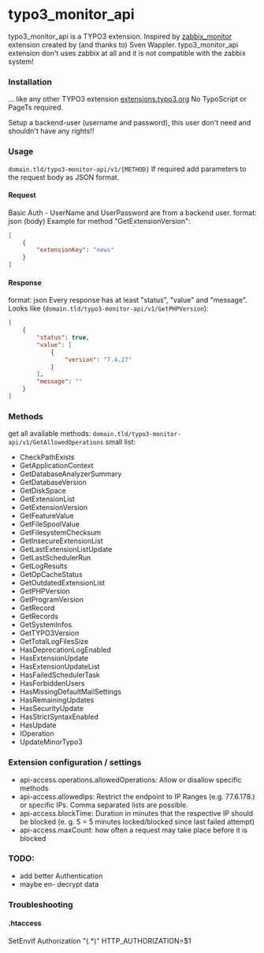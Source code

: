 # typo3_monitor_api
typo3_monitor_api is a TYPO3 extension.
Inspired by [zabbix_monitor](https://github.com/WapplerSystems/zabbix_client "Github Repo of zabbix_monitor") extension created by (and thanks to) Sven Wappler.
typo3_monitor_api extension don't uses zabbix at all and it is not compatible with the zabbix system!

### Installation
... like any other TYPO3 extension [extensions.typo3.org](https://extensions.typo3.org/ "TYPO3 Extension Repository")
No TypoScript or PageTs required.

Setup a backend-user (username and password), this user don't need and shouldn't have any rights!!

### Usage
`domain.tld/typo3-monitor-api/v1/{METHOD}`
If required add parameters to the request body as JSON format.

#### Request
Basic Auth - UserName and UserPassword are from a backend user.
format: json (body)
Example for method "GetExtensionVersion":
```json
[
    {
        "extensionKey": "news"
    }
]
```

#### Response
format: json
Every response has at least "status", "value" and "message".
Looks like (`domain.tld/typo3-monitor-api/v1/GetPHPVersion`):
```json
[
    {
        "status": true,
        "value": [
            {
                "version": "7.4.27"
            }
        ],
        "message": ""
    }
]
```

### Methods
get all available methods: `domain.tld/typo3-monitor-api/v1/GetAllowedOperations`
small list:
- CheckPathExists
- GetApplicationContext
- GetDatabaseAnalyzerSummary
- GetDatabaseVersion
- GetDiskSpace
- GetExtensionList
- GetExtensionVersion
- GetFeatureValue
- GetFileSpoolValue
- GetFilesystemChecksum
- GetInsecureExtensionList
- GetLastExtensionListUpdate
- GetLastSchedulerRun
- GetLogResults
- GetOpCacheStatus
- GetOutdatedExtensionList
- GetPHPVersion
- GetProgramVersion
- GetRecord
- GetRecords
- GetSystemInfos
- GetTYPO3Version
- GetTotalLogFilesSize
- HasDeprecationLogEnabled
- HasExtensionUpdate
- HasExtensionUpdateList
- HasFailedSchedulerTask
- HasForbiddenUsers
- HasMissingDefaultMailSettings
- HasRemainingUpdates
- HasSecurityUpdate
- HasStrictSyntaxEnabled
- HasUpdate
- IOperation
- UpdateMinorTypo3

### Extension configuration / settings
- api-access.operations.allowedOperations:
    Allow or disallow specific methods
- api-access.allowedIps:
    Restrict the endpoint to IP Ranges (e.g. 77.6.178.) or specific IPs. Comma separated lists are possible.
- api-access.blockTime:
    Duration in minutes that the respective IP should be blocked (e. g. 5 = 5 minutes locked/blocked since last failed attempt)
- api-access.maxCount:
    how often a request may take place before it is blocked

### TODO:
- add better Authentication
- maybe en- decrypt data

### Troubleshooting
#### .htaccess
SetEnvIf Authorization "(.*)" HTTP_AUTHORIZATION=$1
